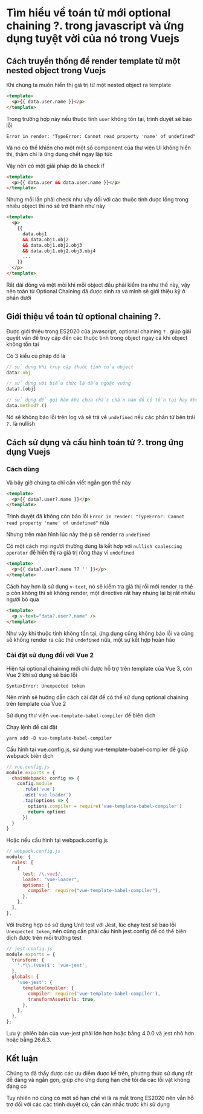 # Tìm hiểu về toán tử mới optional chaining ?. trong javascript và ứng dụng tuyệt vời của nó trong Vuejs

## Cách truyền thống để render template từ một nested object trong Vuejs

Khi chúng ta muốn hiển thị giá trị từ một nested object ra template
``` html
<template>
  <p>{{ data.user.name }}</p>
</template>
```
Trong trường hợp này nếu thuộc tính ```user``` không tồn tại, trình duyệt sẽ báo lỗi 
```
Error in render: "TypeError: Cannot read property 'name' of undefined"
```
Và nó có thể khiến cho một một số component của thư viện UI không hiển thị, thậm chí là ứng dụng chết ngay lập tức

Vậy nên có một giải pháp đó là check if
``` html
<template>
  <p>{{ data.user && data.user.name }}</p>
</template>
```
Nhưng mỗi lần phải check như vậy đối với các thuộc tính được lồng trong nhiều object thì nó sẽ trở thành như này
``` html
<template>
  <p>
    {{ 
      data.obj1
      && data.obj1.obj2
      && data.obj1.obj2.obj3
      && data.obj1.obj2.obj3.obj4
      ...
    }}
  </p>
</template>
```
Rất dài dòng và mệt mỏi khi mỗi object đều phải kiểm tra như thế này, vậy nên toán tử Optional Chaining đã được sinh ra và mình sẽ giới thiệu kỹ ở phần dưới
## Giới thiệu về toán tử optional chaining ?.

Được giới thiệu trong ES2020 của javascript, optional chaining ```?.``` giúp giải quyết vấn đề  truy cập đến các thuộc tính trong object ngay cả khi object không tồn tại

Có 3 kiểu cú pháp đó là

``` javascript
// sử dụng khi truy cập thuộc tính của object
data?.obj

// sử dụng với biểu thức là dấu ngoặc vuông
data?.[obj]

// sử dụng để gọi hàm khi chưa chắc chắn hàm đó có tồn tại hay không
data.method?.()
```
Nó sẽ không báo lỗi trên log và sẽ trả về  ```undefined``` nếu các phần tử bên trái ```?.``` là nullish

## Cách sử dụng và cấu hình toán tử ?. trong ứng dụng Vuejs

### Cách dùng
Và bây giờ chúng ta chỉ cần viết ngắn gọn thế này
``` html
<template>
  <p>{{ data?.user?.name }}</p>
</template>
```
Trình duyệt đã không còn báo lỗi ```Error in render: "TypeError: Cannot read property 'name' of undefined"``` nữa

Nhưng trên màn hình lúc này thẻ p sẽ render ra ```undefined```

Có một cách mọi người thường dùng là kết hợp với ```nullish coalescing operator``` để hiển thị ra giá trị rỗng thay vì ```undefined```

``` html
<template>
  <p>{{ data?.user?.name ?? '' }}</p>
</template>
```
Cách hay hơn là sử dụng ```v-text```, nó sẽ kiểm tra giá thị rồi mới render ra thẻ p còn không thì sẽ không render, một directive rất hay nhưng lại bị rất nhiều người bỏ qua

``` html
<template>
  <p v-text="data?.user?.name" />
</template>
```
Như vậy khi thuộc tính không tồn tại, ứng dụng cũng không báo lỗi và cũng sẽ không render ra các thẻ ```undefined``` nữa, một sự kết hợp hoàn hảo

### Cài đặt sử dụng đối với Vue 2
Hiện tại optional chaining mới chỉ được hỗ trợ trên template của Vue 3, còn Vue 2 khi sử dụng sẽ báo lỗi
```
SyntaxError: Unexpected token 
```
Nên mình sẽ hướng dẫn cách cài đặt để có thể sử dụng optional chaining trên template của Vue 2

Sử dụng thư viện ```vue-template-babel-compiler``` để biên dịch

Chạy lệnh để cài đặt
```
yarn add -D vue-template-babel-compiler
```
Cấu hình tại vue.config.js, sử dụng vue-template-babel-compiler để giúp webpack biên dịch
``` javascript
// vue.config.js
module.exports = {
  chainWebpack: config => {
    config.module
      .rule('vue')
      .use('vue-loader')
      .tap(options => {
        options.compiler = require('vue-template-babel-compiler')
        return options
      })
  }
}
```
Hoặc nếu cấu hình tại webpack.config.js
``` javascript
// webpack.config.js
module: {
  rules: [
    {
      test: /\.vue$/,
      loader: "vue-loader",
      options: {
        compiler: require("vue-template-babel-compiler"),
      },
    },
  ],
},
```
Với trường hợp có sử dụng Unit test với Jest, lúc chạy test sẽ báo lỗi ```Unexpected token```, nên cũng cần phải cấu hình jest.config để có thể biên dịch được trên môi trường test
``` javascript
// jest.config.js
module.exports = {
  transform: {
    '.*\\.(vue)$': 'vue-jest',
  },
  globals: {
    'vue-jest': {
      templateCompiler: {
        compiler: require('vue-template-babel-compiler'),
        transformAssetUrls: true,
      },
    },
  },
};
```
Lưu ý: phiên bản của vue-jest phải lớn hơn hoặc bằng 4.0.0 và jest nhỏ hơn hoặc bằng 26.6.3.

## Kết luận

Chúng ta đã thấy được các ưu điểm được kể trên, phương thức sử dụng rất dễ dàng và ngắn gọn, giúp cho ứng dụng hạn chế tối đa các lỗi vặt không đáng có

Tuy nhiên nó cũng có một số hạn chế vì là ra mắt trong ES2020 nên vẫn hỗ trợ đối với các các trình duyệt cũ, cần cân nhắc trước khi sử dụng